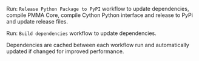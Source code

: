 Run: `Release Python Package to PyPI` workflow to update dependencies, compile PMMA Core, compile Cython Python interface and release to PyPi and update release files.

Run: `Build dependencies` workflow to update dependencies.

Dependencies are cached between each workflow run and automatically updated if changed for improved performance.